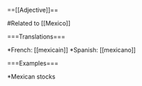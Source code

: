 ==[[Adjective]]==

#Related to [[Mexico]]

===Translations===

*French: [[mexicain]]
*Spanish: [[mexicano]]

===Examples===

*Mexican stocks